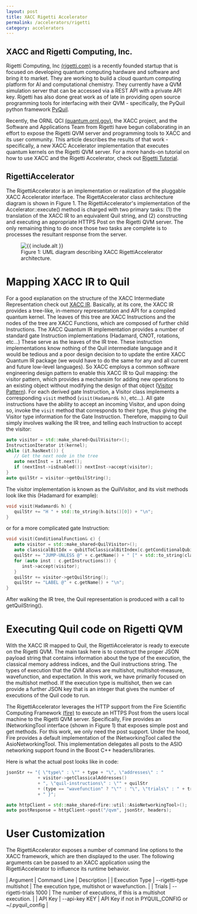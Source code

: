 ```yaml
---
layout: post
title: XACC Rigetti Accelerator
permalink: /accelerators/rigetti
category: accelerators
---
```


## XACC and Rigetti Computing, Inc.

Rigetti Computing, Inc [(rigetti.com)](rigetti.com) is a recently founded startup that is focused on 
developing quantum computing hardware and software and bring it to market. 
They are working to build a cloud quantum computing platform for AI and 
computational chemistry. They currently have a QVM simulation server 
that can be accessed via a REST API with a private API key. Rigetti has 
also done great work as of late in providing open source programming tools for 
interfacing with their QVM - specifically, the PyQuil python framework
[PyQuil](https://github.com/rigetticomputing/pyquil). 

Recently, the ORNL QCI [(quantum.ornl.gov)](http://quantum.ornl.gov), the XACC project, 
and the Software and Applications Team from Rigetti have begun collaborating in 
an effort to expose the Rigetti QVM server and programming tools to XACC and its user 
community. This article describes the results of that work - specifically, a 
new XACC Accelerator implementation that executes quantum kernels on the 
Rigetti QVM server. For a more hands-on tutorial on how to use XACC and the Rigetti 
Accelerator, check out [Rigetti Tutorial](https://ornl-qci.github.io/xacc/tutorials/rigetti).

## RigettiAccelerator

The RigettiAccelerator is an implementation or realization of the pluggable 
XACC Accelerator interface. The RigettAccelerator class architecture diagram is 
shown in Figure 1. The RigettiAccelerator's implementation of the Accelerator::execute() method 
is charged with two primary tasks: (1) the translation of the XACC IR to an equivalent 
Quil string, and (2) constructing and executing an 
appropriate HTTPS Post on the Rigetti QVM server. The only remaining 
thing to do once those two tasks are complete is to processes the resultant response from the server. 

<figure>
<img src="/xacc/assets/rigetti-acc-arch.png" {% if include.alt %} alt="{{ include.alt }}" {% endif %} {% if include.width %} width="{{ include.width }}" {% endif %}/>
<figcaption>Figure 1: UML diagram describing XACC RigettiAccelerator architecture.</figcaption>
</figure>

# Mapping XACC IR to Quil

For a good explanation on the structure of the XACC Intermediate Representation 
check out [XACC IR](https://ornl-qci.github.io/xacc/xacc_spec/ir_spec). Basically, 
at its core, the XACC IR provides a tree-like, in-memory representation and API for a 
compiled quantum kernel. The leaves of this tree are XACC Instructions and the nodes 
of the tree are XACC Functions, which are composed of further child Instructions. The 
XACC Quantum IR implementation provides a number of standard gate Instruction implementations 
(Hadamard, CNOT, rotations, etc...) These serve as the leaves of the IR tree. These 
instruction implementations know nothing of the Quil intermediate language and it would be tedious 
and a poor design decision to to update the entire XACC Quantum IR package (we would have to do the 
same for any and all current and future low-level languages). So XACC employs a common 
software engineering design pattern to enable this XACC IR to Quil mapping: the 
visitor pattern, which provides a mechansim for adding new operations to an 
existing object without modifying the design of that object ([Visitor Pattern](https://en.wikipedia.org/wiki/Visitor_pattern)). For each derived gate Instruction, a Visitor class implements a 
corresponding ```visit``` method (```visit(Hadamard& h)```, etc...). All gate instructions have the 
ability to accept an incoming Visitor, and upon doing so, invoke the ```visit``` method that 
corresponds to their type, thus giving the Visitor type information for the Gate Instruction. 
Therefore, mapping to Quil simply involves walking the IR tree, and telling each Instruction to 
accept the visitor: 

```cpp
auto visitor = std::make_shared<QuilVisitor>();
InstructionIterator it(kernel);
while (it.hasNext()) {
   // Get the next node in the tree
   auto nextInst = it.next();
   if (nextInst->isEnabled()) nextInst->accept(visitor);
}
auto quilStr = visitor->getQuilString();
```

The visitor implementation is known as the QuilVisitor, and its visit methods look like this (Hadamard for example):

```cpp
void visit(Hadamard& h) {
   quilStr += "H " + std::to_string(h.bits()[0]) + "\n";
}
```
or for a more complicated gate Instruction:

```cpp
void visit(ConditionalFunction& c) {
   auto visitor = std::make_shared<QuilVisitor>();
   auto classicalBitIdx = qubitToClassicalBitIndex[c.getConditionalQubit()]; // populated in visit(Measure)
   quilStr += "JUMP-UNLESS @" + c.getName() + " [" + std::to_string(classicalBitIdx) + "]\n";
   for (auto inst : c.getInstructions()) {
      inst->accept(visitor);
   }
   quilStr += visitor->getQuilString();
   quilStr += "LABEL @" + c.getName() + "\n";
}

```
After walking the IR tree, the Quil representation is produced with a call to getQuilString().


# Executing Quil code on Rigetti QVM

With the XACC IR mapped to Quil, the RigettiAccelerator is ready to execute 
on the Rigetti QVM. The main task here is to construct the proper JSON payload string
that contains information about the type of the execution, the classical memory address 
indices, and the Quil instructions string. The types of execution that the QVM allows are 
multishot, multishot-measure, wavefunction, and expectation. In this work, we have primarily focused 
on the multishot method. If the execution type is 
multishot, then we can provide a further JSON key that is an integer that gives the 
number of executions of the Quil code to run. 

The RigettiAccelerator leverages the HTTP support from the Fire Scientific Computing Framework 
[(fire)](https://github.com/jayjaybillings/fire) to execute an HTTPS Post from the users 
local machine to the Rigetti QVM server. Specifically, Fire provides an INetworkingTool interface 
(shown in Figure 1) that exposes simple post and get methods. For this work, we only need the post 
support. Under the hood, Fire provides a default implementation of the INetworkingTool called the 
AsioNetworkingTool. This implementation delegates all posts to the ASIO networking support found in the 
Boost C++ headers/libraries. 

Here is what the actual post looks like in code: 

```cpp
jsonStr += "{ \"type\" : \"" + type + "\", \"addresses\" : "
            + visitor->getClassicalAddresses()
            + ", \"quil-instructions\" : \"" + quilStr
            + (type == "wavefunction" ? "\"" : "\", \"trials\" : " + trials)
            + " }";

auto httpClient = std::make_shared<fire::util::AsioNetworkingTool>();
auto postResponse = httpClient->post("/qvm", jsonStr, headers);
```

# User Customization

The RigettiAccelerator exposes a number of command line options to the XACC framework, which 
are then displayed to the user. The following arguments can be passed to an XACC application 
using the RigettiAccelerator to influence its runtime behavior.

|    Argument          |        Command Line      |          Description                                                  |
| Execution Type       | --rigetti-type multishot | The execution type, multishot or wavefunction. |
| Trials               | --rigetti-trials 1000    | The number of executions, if this is a multishot execution.           |
| API Key              | --api-key KEY            | API Key if not in PYQUIL_CONFIG or ~/.pyquil_config |
